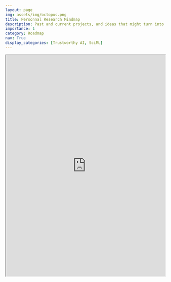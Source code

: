 ```yaml
---
layout: page
img: assets/img/octopus.png
title: Personnal Research Mindmap
description: Past and current projects, and ideas that might turn into actual ones
importance: 1
category: Roadmap
nav: True
display_categories: [Trustworthy AI, SciML]
---
```

<div class="row"> 
    <iframe
    src="https://xmind.ai/share/vWsEhEqT?xid=uAlARt6C"
    style="width:100%; height:700px;"
    ></iframe>
</div>


